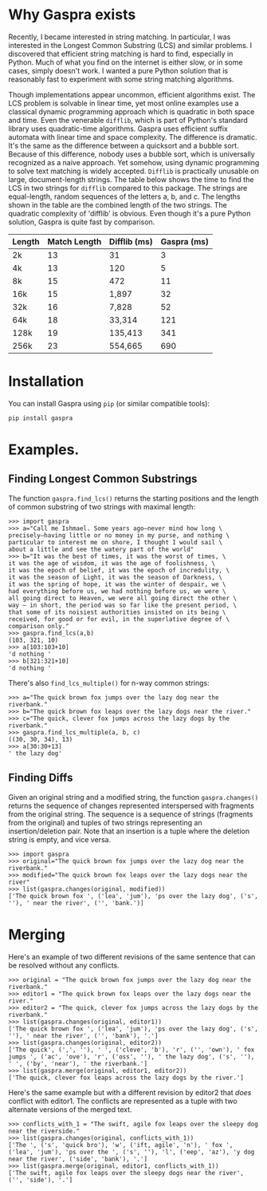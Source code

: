 # Why Gaspra exists

Recently, I became interested in string matching. In particular, I was
interested in the Longest Common Substring (LCS) and similar problems. I
discovered that efficient string matching is hard to find, especially in
Python. Much of what you find on the internet is either slow, or in some
cases, simply doesn't work.  I wanted a pure Python solution that is
reasonably fast to experiment with some string matching algorithms.


Though implementations appear uncommon, efficient algorithms exist.
The LCS problem is solvable in linear time, yet most online examples
use a classical dynamic programming approach which is quadratic in
both space and time. Even the venerable `difflib`, which is part of
Python's standard library uses quadratic-time algorithms.
Gaspra uses efficient suffix automata
with linear time and space complexity. The difference is dramatic.
It's the same as the difference between a quicksort and a bubble sort.
Because of this difference, nobody uses a bubble sort, which is
universally recognized as a naive approach.  Yet somehow, using
dynamic programming to solve text matching is widely accepted.
`Difflib` is practically unusable on large, document-length
strings. The table below shows the time to find the LCS in two
strings for `difflib` compared to this package. The strings are
equal-length, random sequences of the letters a, b, and c.
The lengths shown in the table are the combined length of
the two strings.
The quadratic complexity of 'difflib' is obvious.  Even though it's a pure
Python solution, Gaspra is quite fast by comparison.

| Length   |   Match Length |   Difflib (ms) |      Gaspra (ms) |
|----------|----------------|----------------|------------------|
| 2k       |             13 |             31 |                3 |
| 4k       |             13 |            120 |                5 |
| 8k       |             15 |            472 |               11 |
| 16k      |             15 |          1,897 |               32 |
| 32k      |             16 |          7,828 |               52 |
| 64k      |             18 |         33,314 |              121 |
| 128k     |             19 |        135,413 |              341 |
| 256k     |             23 |        554,665 |              690 |

# Installation

You can install Gaspra using `pip` (or similar compatible tools):

```
pip install gaspra
```
# Examples.

## Finding Longest Common Substrings

The function `gaspra.find_lcs()` returns the starting positions and the
length of common substring of two strings with maximal length:

```
>>> import gaspra                                                                                               
>>> a="Call me Ishmael. Some years ago—never mind how long \
precisely—having little or no money in my purse, and nothing \
particular to interest me on shore, I thought I would sail \
about a little and see the watery part of the world"                                                                                                                  
>>> b="It was the best of times, it was the worst of times, \
it was the age of wisdom, it was the age of foolishness, \
it was the epoch of belief, it was the epoch of incredulity, \
it was the season of Light, it was the season of Darkness, \
it was the spring of hope, it was the winter of despair, we \
had everything before us, we had nothing before us, we were \
all going direct to Heaven, we were all going direct the other \
way – in short, the period was so far like the present period, \
that some of its noisiest authorities insisted on its being \
received, for good or for evil, in the superlative degree of \
comparison only."
>>> gaspra.find_lcs(a,b)
(103, 321, 10)
>>> a[103:103+10]
'd nothing '
>>> b[321:321+10]
'd nothing '
```


There's also `find_lcs_multiple()` for n-way common strings:

```
>>> a="The quick brown fox jumps over the lazy dog near the riverbank."
>>> b="The quick brown fox leaps over the lazy dogs near the river."
>>> c="The quick, clever fox jumps across the lazy dogs by the riverbank."
>>> gaspra.find_lcs_multiple(a, b, c)
((30, 30, 34), 13)
>>> a[30:30+13]
' the lazy dog'
```

## Finding Diffs

Given an original string and a modified string, the function
`gaspra.changes()` returns the sequence of changes represented
interspersed with fragments from the original string.  The sequence is
a sequence of strings (fragments from the original) and tuples of two strings
representing an insertion/deletion pair.  Note that an insertion is a tuple
where the deletion string is empty, and vice versa.

```
>>> import gaspra
>>> original="The quick brown fox jumps over the lazy dog near the riverbank."
>>> modified="The quick brown fox leaps over the lazy dogs near the river"
>>> list(gaspra.changes(original, modified))
['The quick brown fox ', ('lea', 'jum'), 'ps over the lazy dog', ('s', ''), ' near the river', ('', 'bank.')]
```

# Merging

Here's an example of two different revisions of the same sentence that can be
resolved without any conflicts.

``` 
>>> original = "The quick brown fox jumps over the lazy dog near the riverbank."
>>> editor1 = "The quick brown fox leaps over the lazy dogs near the river."
>>> editor2 = "The quick, clever fox jumps across the lazy dogs by the riverbank."
>>> list(gaspra.changes(original, editor1))
['The quick brown fox ', ('lea', 'jum'), 'ps over the lazy dog', ('s', ''), ' near the river', ('', 'bank'), '.']
>>> list(gaspra.changes(original, editor2))
['The quick', (',', ''), ' ', ('cleve', 'b'), 'r', ('', 'own'), ' fox jumps ', ('ac', 'ove'), 'r', ('oss', ''), ' the lazy dog', ('s', ''), ' ', ('by', 'near'), ' the riverbank.']
>>> list(gaspra.merge(original, editor1, editor2))
['The quick, clever fox leaps across the lazy dogs by the river.']
```

Here's the same example but with a different revision by editor2 that *does*
conflict with editor1.  The conflicts are represented as a tuple with two
alternate versions of the merged text.

```
>>> conflicts_with_1 = "The swift, agile fox leaps over the sleepy dog near the riverside."
>>> list(gaspra.changes(original, conflicts_with_1))
['The ', ('s', 'quick bro'), 'w', ('ift, agile', 'n'), ' fox ', ('lea', 'jum'), 'ps over the ', ('s', ''), 'l', ('eep', 'az'), 'y dog near the river', ('side', 'bank'), '.']
>>> list(gaspra.merge(original, editor1, conflicts_with_1))
['The swift, agile fox leaps over the sleepy dogs near the river', ('', 'side'), '.']
```

